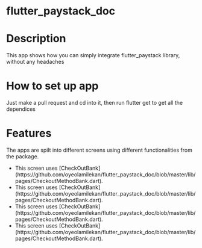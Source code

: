 # flutter_paystack_doc
# Description

This app shows how you can simply integrate flutter_paystack library, without any headaches

# How to set up app

Just make a pull request and cd into it, then run flutter get to get all the dependices

# Features

The apps are spilt into different screens using different functionalities from the package.

<ul>
    <li>This screen uses [CheckOutBank](https://github.com/oyeolamilekan/flutter_paystack_doc/blob/master/lib/pages/CheckoutMethodBank.dart).</li>
    <li>This screen uses [CheckOutBank](https://github.com/oyeolamilekan/flutter_paystack_doc/blob/master/lib/pages/CheckoutMethodBank.dart).</li>
    <li>This screen uses [CheckOutBank](https://github.com/oyeolamilekan/flutter_paystack_doc/blob/master/lib/pages/CheckoutMethodBank.dart).</li>
    <li>This screen uses [CheckOutBank](https://github.com/oyeolamilekan/flutter_paystack_doc/blob/master/lib/pages/CheckoutMethodBank.dart).</li>
</ul>